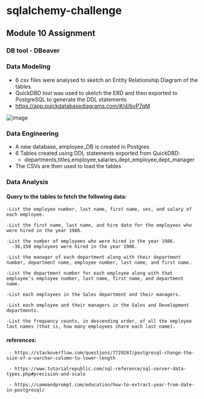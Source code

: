 # sqlalchemy-challenge
## Module 10 Assignment 

### DB tool - DBeaver 

### Data Modeling
   - 6 csv files were analysed to sketch an Entity Relationship Diagram of the tables. 
   - QuickDBD tool was used to sketch the ERD and then exported to PostgreSQL to generate the DDL statements
   - https://app.quickdatabasediagrams.com/#/d/bvP7qM
   
   ![image](https://user-images.githubusercontent.com/126313924/235408364-1dd4e2ad-8349-4f44-9974-56ead6e5ec1f.png)

   
### Data Engineering
   - A new database, employee_DB is created in Postgres
   - 6 Tables created using DDL statements exported from QuickDBD: 
     - departments,titles,employee,salaries,dept_employee,dept_manager
   - The CSVs are then used to load the tables
   
### Data Analysis
    
#### Query to the tables to fetch the following data: 
    
    -List the employee number, last name, first name, sex, and salary of each employee.
    
    -List the first name, last name, and hire date for the employees who were hired in the year 1986.
    
    -List the number of employees who were hired in the year 1986.
      -36,150 employees were hired in the year 1986.
      
    -List the manager of each department along with their department number, department name, employee number, last name, and first name.
    
    -List the department number for each employee along with that employee’s employee number, last name, first name, and department name.
    
    -List each employees in the Sales department and their managers.
    
    -List each employee and their managers in the Sales and Development departments.
    
    -List the frequency counts, in descending order, of all the employee last names (that is, how many employees share each last name).

#### references: 
     
     - https://stackoverflow.com/questions/7729287/postgresql-change-the-size-of-a-varchar-column-to-lower-length
                 
     - https://www.tutorialrepublic.com/sql-reference/sql-server-data-types.php#precision-and-scale
     
     - https://commandprompt.com/education/how-to-extract-year-from-date-in-postgresql/
                 
                 
     
  
